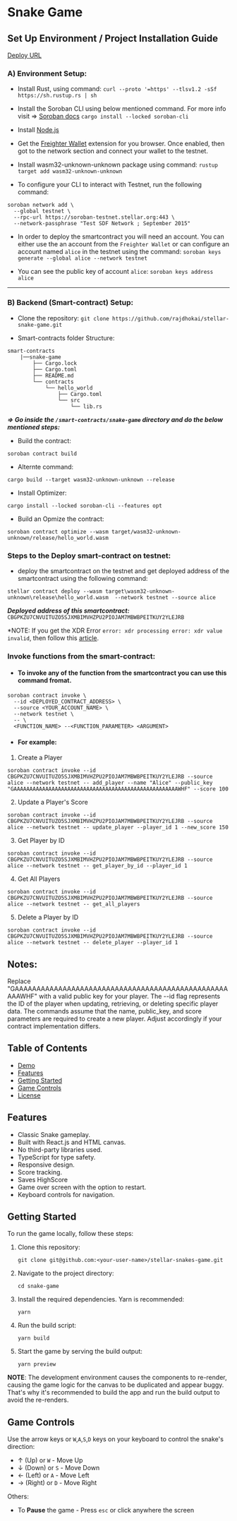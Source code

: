 # Snake Game 

## Set Up Environment / Project Installation Guide

[Deploy URL](https://stellar-snake-game.vercel.app/)

### A) Environment Setup:

- Install Rust, using command:
  `curl --proto '=https' --tlsv1.2 -sSf https://sh.rustup.rs | sh`

- Install the Soroban CLI using below mentioned command. For more info visit => [Soroban docs](https://developers.stellar.org/docs/smart-contracts)
  `cargo install --locked soroban-cli`

- Install [Node.js](https://nodejs.org/en)

- Get the [Freighter Wallet](https://www.freighter.app/) extension for you browser.
  Once enabled, then got to the network section and connect your wallet to the testnet.

- Install wasm32-unknown-unknown package using command:
  `rustup target add wasm32-unknown-unknown`

- To configure your CLI to interact with Testnet, run the following command:

```
soroban network add \
  --global testnet \
  --rpc-url https://soroban-testnet.stellar.org:443 \
  --network-passphrase "Test SDF Network ; September 2015"
```

- In order to deploy the smartcontract you will need an account. You can either use the an account from the `Freighter Wallet` or can configure an account named `alice` in the testnet using the command:
  `soroban keys generate --global alice --network testnet`

- You can see the public key of account `alice`:
  `soroban keys address alice`
---

### B) Backend (Smart-contract) Setup:

- Clone the repository:
  `git clone https://github.com/rajdhokai/stellar-snake-game.git`

- Smart-contracts folder Structure:

```
smart-contracts
    |──snake-game
        ├── Cargo.lock
        ├── Cargo.toml
        ├── README.md
        └── contracts
            └── hello_world
                ├── Cargo.toml
                └── src
                    └── lib.rs
```

***=> Go inside the `/smart-contracts/snake-game` directory and do the below mentioned steps:***

- Build the contract:

```
soroban contract build
```

- Alternte command:

```
cargo build --target wasm32-unknown-unknown --release
```

- Install Optimizer:

```
cargo install --locked soroban-cli --features opt
```

- Build an Opmize the contract:

```
soroban contract optimize --wasm target/wasm32-unknown-unknown/release/hello_world.wasm 
```

### Steps to the Deploy smart-contract on testnet:

- deploy the smartcontract on the testnet and get deployed address of the smartcontract using the following command:

```
stellar contract deploy --wasm target\wasm32-unknown-unknown\release\hello_world.wasm  --network testnet --source alice
```

**_Deployed address of this smartcontract:_** `CBGPKZU7CNVUITUZO5SJXMBIMVHZPU2PIOJAM7MBWBPEITKUY2YLEJRB `

\*NOTE: If you get the XDR Error `error: xdr processing error: xdr value invalid`, then follow this [article](https://stellar.org/blog/developers/protocol-21-upgrade-guide).

### Invoke functions from the smart-contract:

- #### To invoke any of the function from the smartcontract you can use this command fromat.

```
soroban contract invoke \
  --id <DEPLOYED_CONTRACT_ADDRESS> \
  --source <YOUR_ACCOUNT_NAME> \
  --network testnet \
  -- \
  <FUNCTION_NAME> --<FUNCTION_PARAMETER> <ARGUMENT>
```

- #### For example:

1. Create a Player
```
soroban contract invoke --id CBGPKZU7CNVUITUZO5SJXMBIMVHZPU2PIOJAM7MBWBPEITKUY2YLEJRB --source alice --network testnet -- add_player --name "Alice" --public_key "GAAAAAAAAAAAAAAAAAAAAAAAAAAAAAAAAAAAAAAAAAAAAAAAAAAAAWHF" --score 100
```

2. Update a Player's Score
```
soroban contract invoke --id CBGPKZU7CNVUITUZO5SJXMBIMVHZPU2PIOJAM7MBWBPEITKUY2YLEJRB --source alice --network testnet -- update_player --player_id 1 --new_score 150
```

3. Get Player by ID
```
soroban contract invoke --id CBGPKZU7CNVUITUZO5SJXMBIMVHZPU2PIOJAM7MBWBPEITKUY2YLEJRB --source alice --network testnet -- get_player_by_id --player_id 1
```

4. Get All Players
```
soroban contract invoke --id CBGPKZU7CNVUITUZO5SJXMBIMVHZPU2PIOJAM7MBWBPEITKUY2YLEJRB --source alice --network testnet -- get_all_players
```

5. Delete a Player by ID
```
soroban contract invoke --id CBGPKZU7CNVUITUZO5SJXMBIMVHZPU2PIOJAM7MBWBPEITKUY2YLEJRB --source alice --network testnet -- delete_player --player_id 1
```
## Notes:
Replace "GAAAAAAAAAAAAAAAAAAAAAAAAAAAAAAAAAAAAAAAAAAAAAAAAAAAAWHF" with a valid public key for your player.
The --id flag represents the ID of the player when updating, retrieving, or deleting specific player data.
The commands assume that the name, public_key, and score parameters are required to create a new player. Adjust accordingly if your contract implementation differs.

## Table of Contents

- [Demo](#demo)
- [Features](#features)
- [Getting Started](#getting-started)
- [Game Controls](#game-controls)
- [License](#license)


## Features

- Classic Snake gameplay.
- Built with React.js and HTML canvas.
- No third-party libraries used.
- TypeScript for type safety.
- Responsive design.
- Score tracking.
- Saves HighScore
- Game over screen with the option to restart.
- Keyboard controls for navigation.

## Getting Started

To run the game locally, follow these steps:

1. Clone this repository:

   ```shell
   git clone git@github.com:<your-user-name>/stellar-snakes-game.git
   ```

2. Navigate to the project directory:

   ```shell
   cd snake-game
   ```

3. Install the required dependencies. Yarn is recommended:

   ```shell
   yarn
   ```

4. Run the build script:

   ```shell
   yarn build
   ```

5. Start the game by serving the build output:

   ```shell
   yarn preview
   ```

**NOTE**: The development environment causes the components to re-render, causing the game logic for the canvas to be duplicated and appear buggy. That's why it's recommended to build the app and run the build output to avoid the re-renders.

## Game Controls

Use the arrow keys or `W`,`A`,`S`,`D` keys on your keyboard to control the snake's direction:

- ↑ (Up) or `W` - Move Up
- ↓ (Down) or `S` - Move Down
- ← (Left) or `A` - Move Left
- → (Right) or `D` - Move Right

Others:

- To **Pause** the game - Press `esc` or click anywhere the screen
